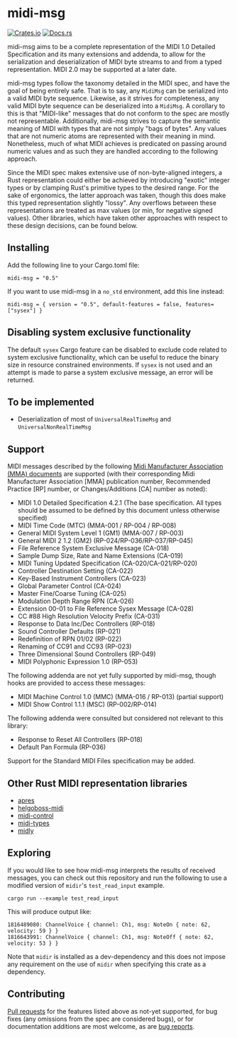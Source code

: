 # midi-msg

[![Crates.io](https://img.shields.io/crates/v/midi-msg)](https://crates.io/crates/midi-msg)
[![Docs.rs](https://docs.rs/midi-msg/badge.svg)](https://docs.rs/midi-msg)

midi-msg aims to be a complete representation of the MIDI 1.0 Detailed Specification and its many extensions and addenda, to allow for the serialization and deserialization of MIDI byte streams to and from a typed representation. MIDI 2.0 may be supported at a later date.

midi-msg types follow the taxonomy detailed in the MIDI spec, and have the goal of being entirely safe. That is to say, any `MidiMsg` can be serialized into a valid MIDI byte sequence. Likewise, as it strives for completeness, any valid MIDI byte sequence can be deserialized into a `MidiMsg`. A corollary to this is that "MIDI-like" messages that do not conform to the spec are mostly not representable. Additionally, midi-msg strives to capture the semantic meaning of MIDI with types that are not simply "bags of bytes". Any values that are not numeric atoms are represented with their meaning in mind. Nonetheless, much of what MIDI achieves is predicated on passing around numeric values and as such they are handled according to the following approach.

Since the MIDI spec makes extensive use of non-byte-aligned integers, a Rust representation could either be achieved by introducing "exotic" integer types or by clamping Rust's primitive types to the desired range. For the sake of ergonomics, the latter approach was taken, though this does make this typed representation slightly "lossy". Any overflows between these representations are treated as max values (or min, for negative signed values). Other libraries, which have taken other approaches with respect to these design decisions, can be found below.


## Installing
Add the following line to your Cargo.toml file:

```
midi-msg = "0.5"
```

If you want to use midi-msg in a `no_std` environment, add this line instead:

```
midi-msg = { version = "0.5", default-features = false, features=["sysex"] }
```

## Disabling system exclusive functionality

The default `sysex` Cargo feature can be disabled to exclude code related to system exclusive functionality, which can be useful to reduce the binary size in resource constrained environments. If `sysex` is not used and an attempt is made to parse a system exclusive message, an error will be returned.


## To be implemented
- Deserialization of most of `UniversalRealTimeMsg` and `UniversalNonRealTimeMsg`


## Support
MIDI messages described by the following [Midi Manufacturer Association (MMA) documents](https://www.midi.org/specifications/midi1-specifications) are supported (with their corresponding Midi Manufacturer Association [MMA] publication number, Recommended Practice [RP] number, or Changes/Additions [CA] number as noted):

- MIDI 1.0 Detailed Specification 4.2.1 (The base specification. All types should be assumed to be defined by this document unless otherwise specified)
- MIDI Time Code (MTC) (MMA-001 / RP-004 / RP-008)
- General MIDI System Level 1 (GM1) (MMA-007 / RP-003)
- General MIDI 2 1.2 (GM2) (RP-024/RP-036/RP-037/RP-045)
- File Reference System Exclusive Message (CA-018)
- Sample Dump Size, Rate and Name Extensions (CA-019)
- MIDI Tuning Updated Specification (CA-020/CA-021/RP-020)
- Controller Destination Setting (CA-022)
- Key-Based Instrument Controllers (CA-023)
- Global Parameter Control (CA-024)
- Master Fine/Coarse Tuning (CA-025)
- Modulation Depth Range RPN (CA-026)
- Extension 00-01 to File Reference Sysex Message (CA-028)
- CC #88 High Resolution Velocity Prefix (CA-031)
- Response to Data Inc/Dec Controllers (RP-018)
- Sound Controller Defaults (RP-021)
- Redefinition of RPN 01/02 (RP-022)
- Renaming of CC91 and CC93 (RP-023)
- Three Dimensional Sound Controllers (RP-049)
- MIDI Polyphonic Expression 1.0 (RP-053)


The following addenda are not yet fully supported by midi-msg, though hooks are provided to access these messages:

- MIDI Machine Control 1.0 (MMC) (MMA-016 / RP-013) (partial support)
- MIDI Show Control 1.1.1 (MSC) (RP-002/RP-014)


The following addenda were consulted but considered not relevant to this library:

- Response to Reset All Controllers (RP-018)
- Default Pan Formula (RP-036)


Support for the Standard MIDI Files specification may be added.


## Other Rust MIDI representation libraries
- [apres](https://crates.io/crates/apres)
- [helgoboss-midi](https://crates.io/crates/helgoboss-midi)
- [midi-control](https://crates.io/crates/midi-control)
- [midi-types](https://crates.io/crates/midi-types)
- [midly](https://crates.io/crates/midly)

## Exploring

If you would like to see how midi-msg interprets the results of received
messages, you can check out this repository and run the following to use a
modified version of `midir`'s `test_read_input` example.
```
cargo run --example test_read_input
```

This will produce output like:
```
1816489080: ChannelVoice { channel: Ch1, msg: NoteOn { note: 62, velocity: 59 } }
1816643991: ChannelVoice { channel: Ch1, msg: NoteOff { note: 62, velocity: 53 } }
```

Note that `midir` is installed as a dev-dependency and this does not impose any
requirement on the use of `midir` when specifying this crate as a dependency.

## Contributing
[Pull requests](https://github.com/AlexCharlton/midi-msg/pulls) for the features listed above as not-yet supported, for bug fixes (any omissions from the spec are considered bugs), or for documentation additions are most welcome, as are [bug reports](https://github.com/AlexCharlton/midi-msg/issues).
